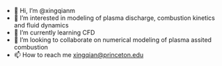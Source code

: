 - 👋 Hi, I’m @xingqianm
- 👀 I’m interested in modeling of plasma discharge, combustion kinetics and fluid dynamics
- 🌱 I’m currently learning CFD
- 💞️ I’m looking to collaborate on numerical modeling of plasma assited combustion
- 📫 How to reach me xingqian@princeton.edu

<!---
xingqianm/xingqianm is a ✨ special ✨ repository because its `README.md` (this file) appears on your GitHub profile.
You can click the Preview link to take a look at your changes.
--->

